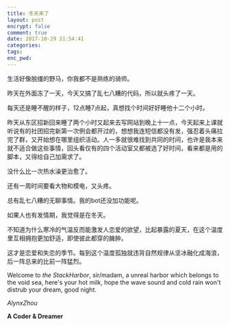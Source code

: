 ```yaml
---
title: 冬天来了
layout: post
encrypt: false
comment: true
date: 2017-10-29 21:54:41
categories:
tags:
enc_pwd:
---
```

生活好像脱缰的野马，你我都不是熟练的骑师。

<!--more-->

昨天在外面冻了一天，今天又搞了乱七八糟的代码，所以就头疼了一天。

每天还是睡不醒的样子，12点睡7点起，真想找个时间好好睡他十二个小时。

昨天从东区招新回来睡了两个小时又起来去写网站到晚上十一点，今天起来上课就听说有的社团招完新第一次例会都开过的，想想我连短信都没有发，强忍着头痛拉完了群，又开始想在哪里组织活动。人一多就很难找到共同的时间，也许是我本来就不适合做这些事情，回头看仅有的四个活动室又都被选了好时间，看来都是用的脚本，又得给自己加需求了。

没什么比一次热水澡更治愈了。

还有一周时间要看大物和模电，又头疼。

总有乱七八糟的无聊事情。我的bot还没加功能呢。

如果人也有发情期，我觉得是在冬天。

不知道为什么寒冷的气温反而能激发人恋爱的欲望，比起暴露的夏天，在这个温度里互相拥抱更加舒适，即使彼此都穿的臃肿。

这才是恋爱和失恋的季节。每到这个温度孤独就违背自然规律从坚冰融化成海浪，后一阵总来的比前一阵猛烈。

Welcome to *the StackHarbor*, sir/madam, a unreal harbor which belongs to the void sea, here's your hot milk, hope the wave sound and cold rain won't distrub your dream, good night.

*AlynxZhou*

**A Coder & Dreamer**

